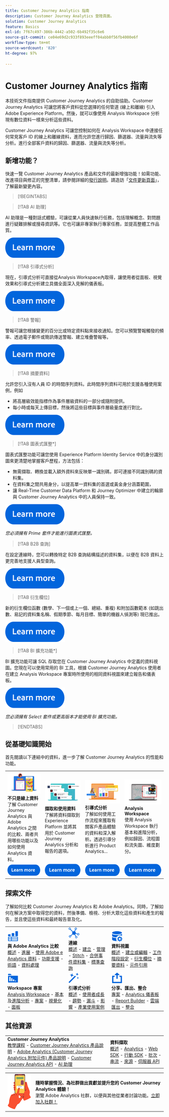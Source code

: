 ```yaml
---
title: Customer Journey Analytics 指南
description: Customer Journey Analytics 登陸頁面。
solution: Customer Journey Analytics
feature: Basics
exl-id: 7f67c497-386b-4442-a502-6b492f35c6e6
source-git-commit: ce04e69d2c933f893eeeff04abb0f56fb4000e6f
workflow-type: tm+mt
source-wordcount: '820'
ht-degree: 97%

---
```


# Customer Journey Analytics 指南

本技術文件指南提供 Customer Journey Analytics 的自助協助。Customer Journey Analytics 可讓您將客戶資料從您選擇的任何管道 (線上和離線) 引入 Adob&#x200B;&#x200B;e Experience Platform。然後，就可以像使用 Analysis Workspace 分析現有數位資料一樣來分析這些資料。

Customer Journey Analytics 可讓您控制如何在 Analysis Workspace 中連接任何常見客戶 ID 的線上和離線資料，進而允許您進行歸因、篩選器、流量與流失等分析。進行全部客戶資料的歸因、篩選器、流量與流失等分析。

## 新增功能？

快速一覽 Customer Journey Analytics 產品和文件的最新增強功能！如需功能、改進項目與修正的完整清單，請參閱詳細的[發行說明](../release-notes/latest.md)。請造訪「[文件更新頁面](../release-notes/doc-changes.md)」，了解最新變更內容。

>[!BEGINTABS]

>[!TAB AI 助理]

AI 助理是一種對話式體驗，可讓從業人員快速執行任務，包括理解概念、對問題進行疑難排解或搜尋資訊等。它也可讓非專家執行專家任務，並提高整體工作品質。

[![影像](assets/learn-more-button.svg)](/help/ai-assistant.md)


>[!TAB 引導式分析]

現在，引導式分析可直接從Analysis Workspace內取得，讓使用者從面板、視覺效果和引導式分析建立具備全面深入見解的儀表板。

[![影像](assets/learn-more-button.svg)](/help/guided-analysis/overview.md)

>[!TAB 警報]

警報可讓您根據變更的百分比或特定資料點來接收通知。您可以預覽警報觸發的頻率、透過電子郵件或簡訊傳送警報、建立堆疊警報等。

[![影像](assets/learn-more-button.svg)](/help/components/c-intelligent-alerts/intelligent-alerts.md)

>[!TAB 摘要資料]

允許您引入沒有人員 ID 的時間序列資料。此時間序列資料可用於支援各種使用案例，例如

- 將高層級效能指標作為事件層級資料的一部分或隨附提供。
- 每小時或每天上傳目標，然後將這些目標與事件層級量度進行對比。

[![影像](assets/learn-more-button.svg)](/help/data-views/summary-data.md)

>[!TAB 圖表式匯整*]

圖表式匯整功能可讓您使用 Experience Platform Identity Service 中的身分識別圖來更清楚地掌握客戶歷程，方法包括： <ul><li>無需擷取、轉換並載入額外資料來反映單一識別碼，即可連接不同識別碼的資料集。</li> <li>在資料集之間共用身分，以提高單一資料集的首選或黃金身分涵蓋範圍，</li><li>讓 Real-Time Customer Data Platform 和 Journey Optimizer 中建立的輪廓與 Customer Journey Analytics 中的人員保持一致。</li></ul>

[![影像](assets/learn-more-button.svg)](/help/stitching/overview.md#graph-based-stitching)

*_您必須擁有 Prime 套件才能進行圖表式匯整。_*

>[!TAB B2B 查詢]

在設定連線時，您可以轉換特定 B2B 查詢結構描述的資料集，以便在 B2B 資料上更完善地支援人員型查詢。

[![影像](assets/learn-more-button.svg)](/help/connections/transform-datasets-b2b-lookups.md)

>[!TAB 衍生欄位]

新的衍生欄位函數 (數學、下一個或上一個、總結、重複) 和附加函數範本 (如跳出數、易記的資料集名稱、假期季節、每月目標、簡單的機器人偵測等) 現已推出。

[![影像](assets/learn-more-button.svg)](/help/data-views/derived-fields/derived-fields.md)

>[!TAB BI 擴充功能*]

BI 擴充功能可讓 SQL 存取您在 Customer Journey Analytics 中定義的資料視圖。您現在可以使用常用的 BI 工具，根據 Customer Journey Analytics 使用者在建立 Analysis Workspace 專案時所使用的相同資料視圖來建立報告和儀表板。

[![影像](assets/learn-more-button.svg)](/help/data-views/bi-extension.md)

*_您必須擁有 Select 套件或更高版本才能使用 BI 擴充功能。_*


>[!ENDTABS]

## 從基礎知識開始

首先閱讀以下連結中的資料，進一步了解 Customer Journey Analytics 的性能和功能。

<table style="table-layout:fixed">
  <tr style="border: 0;">
    <td>
    <a href="/help/getting-started/aa-vs-cja/overview.md"><img src="./assets/aa-vs-cja.png"></a>
    <div><strong>不只是線上資料</strong><br/>了解 Customer Journey Analytics 與 Adob​​e Analytics 之間的比較、兩者共用哪些功能以及如何使用 Analytics 資料。</div>
    </td>
    <td>
    <a href="/help/data-ingestion/data-ingestion.md"><img src="./assets/data-ingestion.png"></a>
    <div><strong>擷取和使用資料</strong><br/>了解將資料擷取到 Experience Platform 並將其用於 Customer Journey Analytics 分析和報告的選項。</div>
    </td>
    <td>
    <a href="/help/guided-analysis/overview.md"><img src="./assets/product-analytics.png"></a>
    <div><strong>引導式分析</strong><br/>了解如何使用工作流程來獲取有關客戶產品體驗的資料和深入解析。透過引導分析進行 Product Analytics...
    </div>
    </td>
    <td>
    <a href="/help/analysis-workspace/home.md"><img src="./assets/workspace.png"></a>
    <div><strong>Analysis Workspace</strong><br/>使用 Analysis Workspace 執行基本和進階分析，例如歸因、流程圖和流失圖、維度劃分。</div>
    </td>
  </tr>
  <tr style="border: 0;">
    <td align="center"><a href="/help/getting-started/aa-vs-cja/overview.md"><img src="./assets/learn-more-button.svg"></a></td>
    <td align="center"><a href="/help/data-ingestion/data-ingestion.md"><img src="./assets/learn-more-button.svg"></a></td>
    <td align="center"><a href="/help/guided-analysis/overview.md"><img src="./assets/learn-more-button.svg"></a></td>
    <td align="center"><a href="/help/analysis-workspace/home.md"><img src="./assets/learn-more-button.svg"></a></td>
    </tr>
</table>


## 探索文件

了解如何比較 Customer Journey Analytics 和 Adobe Analytics。同時，了解如何在解決方案中取得您的資料，然後準備、檢視、分析大眾化這些資料和產生的報告，並且使這些資料和最終報告普及化。

<table style="table-layout:fixed">
  <tr style="border: 0;">
    <td>
      <img src="./assets/analytics.svg" width="35px"><br/>
      <strong>與 Adobe Analytics 比較</strong><br/><a href="/help/getting-started/aa-vs-cja/overview.md">概述</a> - <a href="/help/getting-started/aa-to-cja.md">進展</a> - <a href="/help/getting-started/aa-vs-cja/aa-data-in-cja.md">使用 Adob​​e e Analytics 資料</a> - <a href="/help/getting-started/aa-vs-cja/cja-aa.md">功能支援</a> - <a href="/help/getting-started/aa-vs-cja/terminology.md">術語</a> - <a href="/help/getting-started/aa-vs-cja/data-processing-comparisons.md">資料處理</a>
    </td>
    <td>
      <img src="./assets/connections.svg" width="35px"><br/>
      <strong>連線</strong><br/><a href="/help/connections/overview.md">概述</a> - <a href="/help/connections/create-connection.md">建立</a> - <a href="/help/connections/manage-connections.md">管理</a> - <a href="/help/stitching/overview.md">Stitch</a> - <a href="/help/connections/combined-dataset.md">合併事件資料集</a> - <a href="/help/connections/standard-lookups.md">標準查詢</a>
    </td>
     <td>
      <img src="./assets/dataviews.svg" width="35px"><br/>
      <strong>資料視圖</strong><br/><a href="/help/data-views/data-views.md">概述</a> - <a href="/help/data-views/create-dataview.md">建立或編輯</a> - <a href="/help/data-views/session-settings.md">工作階段設定</a> - <a href="/help/data-views/derived-fields/derived-fields.md">衍生欄位</a> - <a href="/help/data-views/summary-data.md">摘要資料</a> - <a href="/help/data-views/component-reference.md">元件引用</a>
    </td>

</tr>
  <tr style="border: 0;">
    <td>
      <img src="./assets/workspace.svg" width="35px"><br/>
      <strong>Workspace 專案</strong><br/><a href="/help/analysis-workspace/home.md">Analysis Workspace</a> - <a href="/help/analysis-workspace/perform-basic-analysis.md">基本 </a>及<a href="/help/analysis-workspace/perform-adv-analysis.md">進階分析</a> - <a href="/help/analysis-workspace/build-workspace-project/freeform-overview.md">專案</a> - <a href="/help/analysis-workspace/visualizations/freeform-analysis-visualizations.md">視覺化</a> - <a href="/help/analysis-workspace/c-panels/freeform-panel.md">面板</a>
    </td>
    <td>
      <img src="./assets/guided-analysis.svg" width="35px"><br/>
      <strong>引導式分析</strong><br/><a href="/help/guided-analysis/overview.md">概述</a> - <a href="/help/guided-analysis/types/active-growth.md">使用者成長</a> - <a href="/help/guided-analysis/types/trends.md">趨勢</a>  - <a href="/help/guided-analysis/types/funnel.md">漏斗</a> - <a href="/help/guided-analysis/types/release-impact.md">影響</a> - <a href="/help/guided-analysis/industry-use-cases.md">產業使用案例</a>
    </td>
    <td>
      <img src="./assets/share.svg" width="35px"><br/>
      <strong>分享、匯出、整合</strong><br/><a href="/help/analysis-workspace/curate-share/share-projects.md">專案</a> - <a href="/help/mobile-app/home.md">Analytics 儀表板</a> - <a href="/help/report-builder/report-buider-overview.md">Report Builder</a>  - <a href="/help/components/exports/manage-exports.md">雲端匯出</a> - <a href="/help/integrations/overview.md">整合</a>
    </td>
  </tr>
</table>

## 其他資源

<table style="table-layout:fixed"><tr style="border: 0;">
<td><strong>Customer Journey Analytics</strong><br/>
<a href="https://experienceleague.adobe.com/zh-hant/docs/customer-journey-analytics-learn/tutorials/overview" target="_blank">教學課程</a> - <a href="https://helpx.adobe.com/tw/legal/product-descriptions/customer-journey-analytics.html" target="_blank">Customer Journey Analytics 產品說明</a> - <a href="https://helpx.adobe.com/tw/legal/product-descriptions/adobe-analytics-addon-customer-journey-analytics.html" target="_blank">Adobe Analytics (Customer Journey Analytics 附加元件) 產品說明</a> - <a href="https://developer.adobe.com/cja-apis/docs/" target="_blank">Customer Journey Analytics API</a> - <a href="/help/ai-assistant.md">AI 助理</a>
</td>
<td><strong>資料擷取</strong><br/><a href="/help/data-ingestion/data-ingestion.md">概述</a> - <a href="/help/data-ingestion/analytics.md">Analytics</a> - <a href="/help/data-ingestion/aepwebsdk.md">Web SDK</a>  - <a href="/help/data-ingestion/aepmobilesdk.md">行動 SDK</a> - <a href="/help/data-ingestion/batch.md">批次</a> - <a href="/help/data-ingestion/streaming.md">串流</a> -  <a href="/help/data-ingestion/sources.md">來源</a> - <a href="/help/data-ingestion/serverapi.md">伺服器 API</a>
</td>
</tr>
</table>


<table style="table-layout:auto" class="tablelayout-is-fixed"><tbody><tr style="border: 0;"><td><img src="./assets/newsletter.png"></td><td>
<b>隨時掌握情況、為社群做出貢獻並提升您的 Customer Journey Analytics 體驗！</b><br>瀏覽 Adob​​e Analytics 社群，以便與其他從業者討論功能。<a href="https://experienceleaguecommunities.adobe.com/t5/adobe-analytics/ct-p/adobe-analytics-community">立即加入社群！</a></td></tr></tbody></table>
